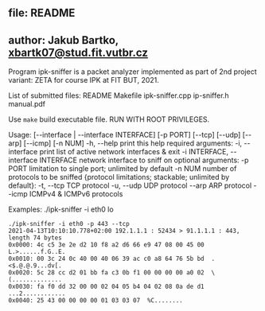 ## file: README

## author: Jakub Bartko, xbartk07@stud.fit.vutbr.cz

Program ipk-sniffer is a packet analyzer implemented as part of 2nd project variant: ZETA for course IPK at FIT BUT, 2021.

List of submitted files:
	README
	Makefile
	ipk-sniffer.cpp
	ip-sniffer.h
	manual.pdf

Use `make` build executable file. RUN WITH ROOT PRIVILEGES.

Usage: [--interface | --interface INTERFACE] [-p PORT] [--tcp] [--udp] [--arp] [--icmp] [-n NUM]
  -h, --help		print this help
required arguments:
  -i, --interface	print list of active network interfaces & exit
  -i INTERFACE, --interface INTERFACE
			network interface to sniff on
optional arguments:
  -p PORT		limitation to single port; unlimited by default
  -n NUM		number of protocols to be sniffed
{protocol limitations; stackable; unlimited by default}:
  -t, --tcp		TCP protocol
  -u, --udp		UDP protocol
  --arp			ARP protocol
  --icmp		ICMPv4 & ICMPv6 protocols


Examples:
	./ipk-sniffer -i
	eth0
	lo

	./ipk-sniffer -i eth0 -p 443 --tcp
	2021-04-13T10:10:10.778+02:00 192.1.1.1 : 52434 > 91.1.1.1 : 443, length 74 bytes
	0x0000: 4c c5 3e 2e d2 10 f8 a2 d6 66 e9 47 08 00 45 00  L.>......f.G..E.
	0x0010: 00 3c 24 0c 40 00 40 06 39 ac c0 a8 64 76 5b bd  .<$.@.@.9...dv[.
	0x0020: 5c 28 cc d2 01 bb fa c3 0b f1 00 00 00 00 a0 02  \(..............
	0x0030: fa f0 dd 32 00 00 02 04 05 b4 04 02 08 0a de d1  ...2............
	0x0040: 25 43 00 00 00 00 01 03 03 07  %C........
